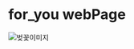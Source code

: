 # for_you webPage

![벚꽃이미지](https://user-images.githubusercontent.com/114633626/214777030-3faed293-65bc-4e6e-ba32-d105f0d86f7e.png)
